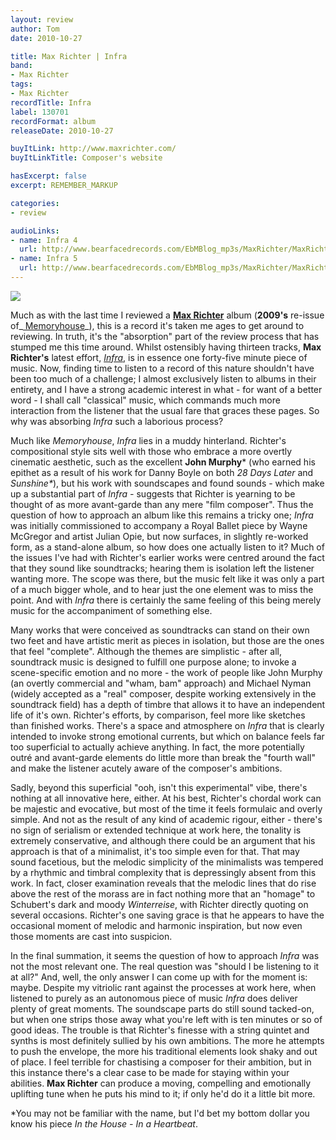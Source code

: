```yaml
---
layout: review
author: Tom
date: 2010-10-27

title: Max Richter | Infra
band:
- Max Richter
tags:
- Max Richter
recordTitle: Infra
label: 130701
recordFormat: album
releaseDate: 2010-10-27

buyItLink: http://www.maxrichter.com/
buyItLinkTitle: Composer's website

hasExcerpt: false
excerpt: REMEMBER_MARKUP

categories:
- review

audioLinks:
- name: Infra 4
  url: http://www.bearfacedrecords.com/EbMBlog_mp3s/MaxRichter/MaxRichter_Infra4.mp3
- name: Infra 5
  url: http://www.bearfacedrecords.com/EbMBlog_mp3s/MaxRichter/MaxRichter_Infra5.mp3
---
```


![](http://eatenbymonsters.files.wordpress.com/2010/10/maxrichter_infra.jpg?w=300)

Much as with the last time I reviewed a **[Max Richter](http://www.maxrichter.com/)** album (**2009's** re-issue of_[ Memoryhouse](http://eatenbymonsters.wordpress.com/2010/01/16/memoryhouse-max-richter/)_), this is a record it's taken me ages to get around to reviewing. In truth, it's the "absorption" part of the review process that has stumped me this time around. Whilst ostensibly having thirteen tracks, **Max Richter's** latest effort, _[Infra](http://fat-cat.co.uk/fatcat/release.php?id=321)_, is in essence one forty-five minute piece of music. Now, finding time to listen to a record of this nature shouldn't have been too much of a challenge; I almost exclusively listen to albums in their entirety, and I have a strong academic interest in what - for want of a better word - I shall call "classical" music, which commands much more interaction from the listener that the usual fare that graces these pages. So why was absorbing _Infra_ such a laborious process?

Much like _Memoryhouse_, _Infra_ lies in a muddy hinterland. Richter's compositional style sits well with those who embrace a more overtly cinematic aesthetic, such as the excellent **John Murphy**\* (who earned his epithet as a result of his work for Danny Boyle on both _28 Days Later_ and _Sunshine*_), but his work with soundscapes and found sounds - which make up a substantial part of _Infra -_ suggests that Richter is yearning to be thought of as more avant-garde than any mere "film composer". Thus the question of how to approach an album like this remains a tricky one; _Infra_ was initially commissioned to accompany a Royal Ballet piece by Wayne McGregor and artist Julian Opie, but now surfaces, in slightly re-worked form, as a stand-alone album, so how does one actually listen to it? Much of the issues I've had with Richter's earlier works were centred around the fact that they sound like soundtracks; hearing them is isolation left the listener wanting more. The scope was there, but the music felt like it was only a part of a much bigger whole, and to hear just the one element was to miss the point. And with _Infra_ there is certainly the same feeling of this being merely music for the accompaniment of something else.

Many works that were conceived as soundtracks can stand on their own two feet and have artistic merit as pieces in isolation, but those are the ones that feel "complete". Although the themes are simplistic - after all, soundtrack music is designed to fulfill one purpose alone; to invoke a scene-specific emotion and no more - the work of people like John Murphy (an overtly commercial and "wham, bam" approach) and Michael Nyman (widely accepted as a "real" composer, despite working extensively in the soundtrack field) has a depth of timbre that allows it to have an independent life of it's own. Richter's efforts, by comparison, feel more like sketches than finished works. There's a space and atmosphere on _Infra_ that is clearly intended to invoke strong emotional currents, but which on balance feels far too superficial to actually achieve anything. In fact, the more potentially outré and avant-garde elements do little more than break the "fourth wall" and make the listener acutely aware of the composer's ambitions.

Sadly, beyond this superficial "ooh, isn't this experimental" vibe, there's nothing at all innovative here, either. At his best, Richter's chordal work can be majestic and evocative, but most of the time it feels formulaic and overly simple. And not as the result of any kind of academic rigour, either - there's no sign of serialism or extended technique at work here, the tonality is extremely conservative, and although there could be an argument that his approach is that of a minimalist, it's too simple even for that. That may sound facetious, but the melodic simplicity of the minimalists was tempered by a rhythmic and timbral complexity that is depressingly absent from this work. In fact, closer examination reveals that the melodic lines that do rise above the rest of the morass are in fact nothing more that an "homage" to Schubert's dark and moody _Winterreise_, with Richter directly quoting on several occasions. Richter's one saving grace is that he appears to have the occasional moment of melodic and harmonic inspiration, but now even those moments are cast into suspicion.

In the final summation, it seems the question of how to approach _Infra_ was not the most relevant one. The real question was "should I be listening to it at all?" And, well, the only answer I can come up with for the moment is: maybe. Despite my vitriolic rant against the processes at work here, when listened to purely as an autonomous piece of music _Infra_ does deliver plenty of great moments. The soundscape parts do still sound tacked-on, but when one strips those away what you're left with is ten minutes or so of good ideas. The trouble is that Richter's finesse with a string quintet and synths is most definitely sullied by his own ambitions. The more he attempts to push the envelope, the more his traditional elements look shaky and out of place. I feel terrible for chastising a composer for their ambition, but in this instance there's a clear case to be made for staying within your abilities. **Max Richter** can produce a moving, compelling and emotionally uplifting tune when he puts his mind to it; if only he'd do it a little bit more.

\*You may not be familiar with the name, but I'd bet my bottom dollar you know his piece _In the House - In a Heartbeat_.
